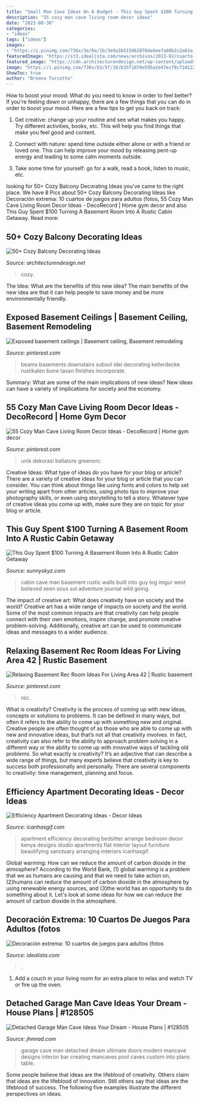 ```yaml
---
title: "Small Man Cave Ideas On A Budget - This Guy Spent $100 Turning A Basement Room Into A Rustic Cabin Getaway"
description: "55 cozy man cave living room decor ideas"
date: "2023-08-30"
categories:
- "ideas"
tags: ["ideas"]
images:
- "https://i.pinimg.com/736x/3e/9a/1b/3e9a1b5150628764e6eefa80b2c2a63a.jpg"
featuredImage: "https://st3.idealista.com/news/archivos/2013-02/cuarto-adultos-4.jpg?sv=s3pKqJoF"
featured_image: "https://cdn.architecturendesign.net/wp-content/uploads/2016/06/AD-Cozy-Balcony-Decorating-Ideas-17.jpg"
image: "https://i.pinimg.com/736x/b3/5f/18/b35f1870e595a2e47ecf8c73d1220768.jpg"
ShowToc: true
author: "Breana Turcotte"
---
```



How to boost your mood: What do you need to know in order to feel better?
If you're feeling down or unhappy, there are a few things that you can do in order to boost your mood. Here are a few tips to get you back on track: 
1. Get creative: change up your routine and see what makes you happy. Try different activities, books, etc. This will help you find things that make you feel good and content. 

2. Connect with nature: spend time outside either alone or with a friend or loved one. This can help improve your mood by releasing pent-up energy and leading to some calm moments outside. 

3. Take some time for yourself: go for a walk, read a book, listen to music, etc.

	

		
looking for 50+ Cozy Balcony Decorating Ideas you've came to the right place. We have 8 Pics about 50+ Cozy Balcony Decorating Ideas like Decoración extrema: 10 cuartos de juegos para adultos (fotos, 55 Cozy Man Cave Living Room Decor Ideas - DecoRecord | Home gym decor and also This Guy Spent $100 Turning A Basement Room Into A Rustic Cabin Getaway. Read more:
		
    
## 50+ Cozy Balcony Decorating Ideas

<img loading=lazy src="https://cdn.architecturendesign.net/wp-content/uploads/2016/06/AD-Cozy-Balcony-Decorating-Ideas-17.jpg" onerror="this.onerror=null;this.src='https://tse2.mm.bing.net/th?id=OIP.pUdFRKV9O5BPNrFJg5fmWgHaKa&amp;pid=15.1';" alt="50+ Cozy Balcony Decorating Ideas">

_Source: architecturendesign.net_

>cozy. 

	

The Idea: What are the benefits of this new idea?
The main benefits of the new idea are that it can help people to save money and be more environmentally friendly.

    
## Exposed Basement Ceilings | Basement Ceiling, Basement Remodeling

<img loading=lazy src="https://i.pinimg.com/736x/6d/4e/b2/6d4eb2b74670c8f8198af4c909e0a3b3.jpg" onerror="this.onerror=null;this.src='https://tse4.mm.bing.net/th?id=OIP._OPAQstj8ntVox-rxU22tAHaE8&amp;pid=15.1';" alt="Exposed basement ceilings | Basement ceiling, Basement remodeling">

_Source: pinterest.com_

>beams basements downstairs subsol idei decorating kellerdecke rustikalen bune tavan finishes incorporate. 

	

Summary: What are some of the main implications of new ideas?
New ideas can have a variety of implications for society and the economy.

    
## 55 Cozy Man Cave Living Room Decor Ideas - DecoRecord | Home Gym Decor

<img loading=lazy src="https://i.pinimg.com/736x/3e/9a/1b/3e9a1b5150628764e6eefa80b2c2a63a.jpg" onerror="this.onerror=null;this.src='https://tse4.mm.bing.net/th?id=OIP.HIdIIUAItTE2vUdBrT_yYwHaJ3&amp;pid=15.1';" alt="55 Cozy Man Cave Living Room Decor Ideas - DecoRecord | Home gym decor">

_Source: pinterest.com_

>unik dekorasi ballatore greenorc. 

	

Creative Ideas: What type of ideas do you have for your blog or article?
There are a variety of creative ideas for your blog or article that you can consider. You can think about things like using fonts and colors to help set your writing apart from other articles, using photo tips to improve your photography skills, or even using storytelling to tell a story. Whatever type of creative ideas you come up with, make sure they are on topic for your blog or article.

    
## This Guy Spent $100 Turning A Basement Room Into A Rustic Cabin Getaway

<img loading=lazy src="https://www.sunnyskyz.com/uploads/2014/12/zzo7c-2.jpg" onerror="this.onerror=null;this.src='https://tse2.mm.bing.net/th?id=OIP.msaY3QxUq28eDaiESKf7ewHaFj&amp;pid=15.1';" alt="This Guy Spent $100 Turning A Basement Room Into A Rustic Cabin Getaway">

_Source: sunnyskyz.com_

>cabin cave man basement rustic walls built into guy log imgur west believed seen sous sol adventure journal wild going. 

	

The impact of creative art: What does creativity have on society and the world?
Creative art has a wide range of impacts on society and the world. Some of the most common impacts are that creativity can help people connect with their own emotions, inspire change, and promote creative problem-solving. Additionally, creative art can be used to communicate ideas and messages to a wider audience.

    
## Relaxing Basement Rec Room Ideas For Living Area 42 | Rustic Basement

<img loading=lazy src="https://i.pinimg.com/736x/b3/5f/18/b35f1870e595a2e47ecf8c73d1220768.jpg" onerror="this.onerror=null;this.src='https://tse1.mm.bing.net/th?id=OIP.8UNMNtgH9ySlGPpGwQr9ngHaE8&amp;pid=15.1';" alt="Relaxing Basement Rec Room Ideas For Living Area 42 | Rustic basement">

_Source: pinterest.com_

>rec. 

	

What is creativity?
Creativity is the process of coming up with new ideas, concepts or solutions to problems. It can be defined in many ways, but often it refers to the ability to come up with something new and original. Creative people are often thought of as those who are able to come up with new and innovative ideas, but that’s not all that creativity involves. In fact, creativity can also refer to the ability to approach problem solving in a different way or the ability to come up with innovative ways of tackling old problems.
So what exactly is creativity? It’s an adjective that can describe a wide range of things, but many experts believe that creativity is key to success both professionally and personally. There are several components to creativity: time management, planning and focus.

    
## Efficiency Apartment Decorating Ideas - Decor Ideas

<img loading=lazy src="https://www.icanhasgif.com/wp-content/uploads/2016/03/Efficiency-Apartment-Decorating-Ideas.jpg" onerror="this.onerror=null;this.src='https://tse4.mm.bing.net/th?id=OIP.ots5b1087anlXxahVHMbiQHaFj&amp;pid=15.1';" alt="Efficiency Apartment Decorating Ideas - Decor Ideas">

_Source: icanhasgif.com_

>apartment efficiency decorating bedsitter arrange bedroom decor kenya designs studio apartments flat interior layout furniture beautifying sanctuary arranging interiors icanhasgif. 

	

Global warming: How can we reduce the amount of carbon dioxide in the atmosphere?
According to the World Bank, (1) global warming is a problem that we as humans are causing and that we need to take action on, (2)humans can reduce the amount of carbon dioxide in the atmosphere by using renewable energy sources, and (3)the world has an opportunity to do something about it. Let's look at some ideas for how we can reduce the amount of carbon dioxide in the atmosphere.

    
## Decoración Extrema: 10 Cuartos De Juegos Para Adultos (fotos

<img loading=lazy src="https://st3.idealista.com/news/archivos/2013-02/cuarto-adultos-4.jpg?sv=s3pKqJoF" onerror="this.onerror=null;this.src='https://tse3.mm.bing.net/th?id=OIP.3xS06rQajqzfH78na5gHIQHaFN&amp;pid=15.1';" alt="Decoración extrema: 10 cuartos de juegos para adultos (fotos">

_Source: idealista.com_

>. 

	

1. Add a couch in your living room for an extra place to relax and watch TV or fire up the oven.

    
## Detached Garage Man Cave Ideas Your Dream - House Plans | #128505

<img loading=lazy src="https://cdn.jhmrad.com/wp-content/uploads/detached-garage-man-cave-ideas-your-dream_199575.jpg" onerror="this.onerror=null;this.src='https://tse2.mm.bing.net/th?id=OIP._SQqe8KX0aXEDbniF9AFTAHaFK&amp;pid=15.1';" alt="Detached Garage Man Cave Ideas Your Dream - House Plans | #128505">

_Source: jhmrad.com_

>garage cave man detached dream ultimate doors modern mancave designs interior bar creating mancaves pool caves custom into plans table. 

	

Some people believe that ideas are the lifeblood of creativity. Others claim that ideas are the lifeblood of innovation. Still others say that ideas are the lifeblood of success. The following five examples illustrate the different perspectives on ideas.

